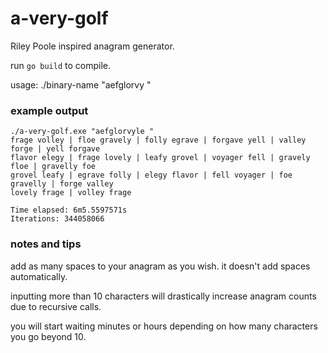 # a-very-golf
Riley Poole inspired anagram generator.

run `go build` to compile.

usage: ./binary-name "aefglorvy "

### example output
```
./a-very-golf.exe "aefglorvyle "
frage volley | floe gravely | folly egrave | forgave yell | valley forge | yell forgave
flavor elegy | frage lovely | leafy grovel | voyager fell | gravely floe | gravelly foe
grovel leafy | egrave folly | elegy flavor | fell voyager | foe gravelly | forge valley
lovely frage | volley frage

Time elapsed: 6m5.5597571s
Iterations: 344058066
```

### notes and tips
add as many spaces to your anagram as you wish. it doesn't add spaces automatically.

inputting more than 10 characters will drastically increase anagram counts due to recursive calls.

you will start waiting minutes or hours depending on how many characters you go beyond 10.
